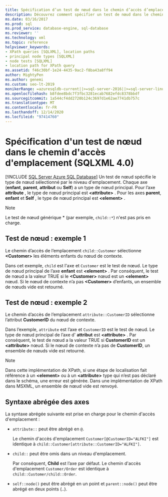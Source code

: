 ```yaml
---
title: Spécification d’un test de nœud dans le chemin d’accès d’emplacement (SQLXML)
description: Découvrez comment spécifier un test de nœud dans le chemin d’accès d’emplacement d’une requête XPath SQLXML 4,0.
ms.date: 03/16/2017
ms.prod: sql
ms.prod_service: database-engine, sql-database
ms.reviewer: ''
ms.technology: xml
ms.topic: reference
helpviewer_keywords:
- XPath queries [SQLXML], location paths
- principal node types [SQLXML]
- node tests [SQLXML]
- location path for XPath query
ms.assetid: f46c30bf-1e24-4435-9ac2-f8ba43a8ff94
author: MightyPen
ms.author: genemi
ms.custom: seo-lt-2019
monikerRange: =azuresqldb-current||>=sql-server-2016||>=sql-server-linux-2017||=azuresqldb-mi-current
ms.openlocfilehash: b8fdee8bdc7f3fbc3281ecab7682efdc8378bbdf
ms.sourcegitcommit: 1a544cf4dd2720b124c3697d1e62ae7741db757c
ms.translationtype: MT
ms.contentlocale: fr-FR
ms.lasthandoff: 12/14/2020
ms.locfileid: "97414760"
---
```

# <a name="specifying-a-node-test-in-the-location-path-sqlxml-40"></a>Spécification d'un test de nœud dans le chemin d'accès d'emplacement (SQLXML 4.0)
[!INCLUDE [SQL Server Azure SQL Database](../../../includes/applies-to-version/sql-asdb.md)]
  Un test de nœud spécifie le type de nœud sélectionné par le niveau d'emplacement. Chaque axe (**enfant**, **parent**, **attribut** ou **Self**) a un type de nœud principal. Pour l’axe **attribute** , le type de nœud principal est **\<attribute>** . Pour les axes **parent**, **enfant** et **Self** , le type de nœud principal est **\<element>** .  
  
> [!NOTE]  
>  Le test de nœud générique * (par exemple, `child::*`) n'est pas pris en charge.  
  
## <a name="node-test-example-1"></a>Test de nœud : exemple 1  
 Le chemin d’accès de l’emplacement `child::Customer` sélectionne **\<Customer>** les éléments enfants du nœud de contexte.  
  
 Dans cet exemple, `child` est l'axe et `Customer` est le test de nœud. Le type de nœud principal de l’axe **enfant** est **\<element>** . Par conséquent, le test de nœud a la valeur TRUE si le **\<Customer>** nœud est un **\<element>** nœud. Si le nœud de contexte n’a pas **\<Customer>** d’enfants, un ensemble de nœuds vide est retourné.  
  
## <a name="node-test-example-2"></a>Test de nœud : exemple 2  
 Le chemin d’accès de l’emplacement `attribute::CustomerID` sélectionne l’attribut **CustomerID** du nœud de contexte.  
  
 Dans l’exemple, `attribute` est l’axe et `CustomerID` est le test de nœud. Le type de nœud principal de l’axe d' **attribut** est **\<attribute>** . Par conséquent, le test de nœud a la valeur TRUE si **CustomerID** est un **\<attribute>** nœud. Si le nœud de contexte n’a pas de **CustomerID**, un ensemble de nœuds vide est retourné.  
  
> [!NOTE]  
>  Dans cette implémentation de XPath, si une étape de localisation fait référence à un **\<element>** ou à un **\<attribute>** type qui n’est pas déclaré dans le schéma, une erreur est générée. Dans une implémentation de XPath dans MSXML, un ensemble de nœud vide est renvoyé.  
  
## <a name="abbreviated-syntax-for-the-axes"></a>Syntaxe abrégée des axes  
 La syntaxe abrégée suivante est prise en charge pour le chemin d'accès d'emplacement :  
  
-   `attribute::` peut être abrégé en `@`.  
  
     Le chemin d'accès d'emplacement `Customer[@CustomerID="ALFKI"]` est identique à `child::Customer[attribute::CustomerID="ALFKI"]`.  
  
-   `child::` peut être omis dans un niveau d'emplacement.  
  
     Par conséquent, **Child** est l’axe par défaut. Le chemin d'accès d'emplacement `Customer/Order` est identique à `child::Customer/child::Order`.  
  
-   `self::node()` peut être abrégé en un point et `parent::node()` peut être abrégé en deux points (..).  
  
  
